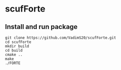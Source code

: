 # scufForte

## Install and run package
```
git clone https://github.com/VadimS20/scufForte.git
cd scufForte
mkdir build
cd build
cmake ..
make
./FORTE
```